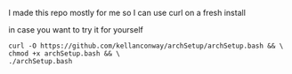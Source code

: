 I made this repo mostly for me so I can use curl on a fresh install

in case you want to try it for yourself 

```
curl -O https://github.com/kellanconway/archSetup/archSetup.bash && \
chmod +x archSetup.bash && \
./archSetup.bash
```
